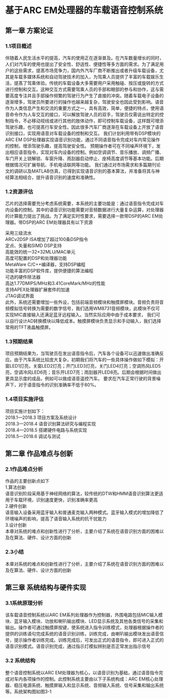 # 基于ARC EM处理器的车载语音控制系统
## 第一章 方案论证
### 1.1项目概述
伴随着人民生活水平的提高，汽车的使用正在逐渐普及。在汽车数量增长的同时，人们对汽车的使用也提出了安全性、舒适性、便捷性等多方面的需求。为了满足用户的这些需求，提髙市场竞争力，国内外汽车厂商不断推出或者升级车载设备，尤其是车载多媒体系统和自动驾驶技术的加入，为驾乘人员提供了丰富的车载娱乐生活，提髙了驾乘体验。传统的车载设备大多需要用户采用触碰、按压或旋转的方式进行控制和交互。这种交互方式需要驾乘人员的手部和眼部的参与和协作，这与需要高度专注并且手部操作频繁的驾驶行为产生了直接的冲突。随着车载电子设备的逐渐增多，驾驶员所要进行的操作也越来越复杂，驾驶安全也因此受到影响。语音作为人类信息产生和交流的重要方式之一，具有高效，简单，便捷的特点，使用语音命令作为人车交互的接口，可以解放驾驶人员的双手，驾驶员仅需说出特定的控制指令，不必移动视线或进行其他的肢体动作，即可控制车载设备，这样既可增添驾驶乐趣，也可提髙行车安全性。因此很多汽车厂商逐渐在车载设备上开放了语音识别接口，实现用语音对车载设备的控制和交互。
我们计划利用带有DSP模块的ARC EM DSP处理器实现语音识别功能，通过不同语音指令完成对车内常见操作的控制，增添驾驶乐趣，提高驾驶安全性。
预期操作者可在不同噪声环境下，发出相应语音指令，实现对车内设备的控制。例如空调调节、音乐播放、调频广播、车门开关上锁解锁、车窗升降、雨刮器启动停止、座椅高度调节等基本功能。后期根据情况可扩展导航、手机电话联网等功能。
我们通过对市场需求和多篇期刊论文的调研以及MATLAB仿真，已得到实现语音识别的基本算法，并准备将其与神经算法相结合，提升语音识别的速度和准确性。
### 1.2资源评估
芯片的选择需要充分考虑系统需要，本系统的主要功能是：通过语音指令完成对车内设备的控制。其中的语音识别功能需要对音频数据进行大量复杂运算，对处理器的计算能力提出了挑战。为了满足实时性要求，需要选择一款带DSP的ARC EM处理器。带DSP的ARC EM处理器具有以下资源
   
   采用三级流水  
   ARCv2DSP ISA增加了超过100条DSP指令  
   定点、矢量和SIMD DSP支持  
   高能效的统一32×32MLU/MAC单元  
   高度可配置的DSP和处理器功能   
   MetaWare C/C++编译器，支持DSP编程  
   功能丰富的DSP软件库，提供便捷的算法编程  
   可选的硬件除法器   
   高达1.77DMIPS/MHz和3.41CoreMark/MHz的性能   
   支持APEX处理器扩展套件的加速  
   JTAG调试界面    
   此外，系统还需要增加一些外设，包括前端音频模块和触摸屏模块。音频负责将音频模拟信号转换为需要的数字信号，我们选用WM8731音频模块，此模块不仅可实现MIC直接输入还满足蓝牙远程输入。当然实际应用中由于成本要求，
 我们可以自行设计AD转换模块以降低成本。触摸屏模块负责显示和手动输入，我们选择常用的TFT液晶触摸屏。
  ### 1.3预期结果
  项目预期结果为，当驾驶员在发出语音指令后，汽车各个设备可以迅速做出准确反应。由于汽车系统比较庞大复杂，初期我们将汽车的一些具体操作做如下模拟：开窗LED1灯亮，关窗LED2灯亮；开门LED3灯亮，关门LED4灯亮；空调热风LED5亮，空调冷风LED6亮；音乐开LED7亮；雨刮器开LED8亮。后期会根据时间做出更具显示度的成品，例如可以做成语音遥控汽车。
要求在汽车正常行驶的背景噪声下，对于语音指令的识别准确率不低于80%。
### 1.4项目实施评估
项目实施计划如下：   
2018.1—2018.3 项目方案及系统设计   
2018.3—2018.4 语音识别算法研究与编程实现   
2018.4—2018.5 搭建硬件电路与系统实现   
2018.5—2018.6 调试与测试   
## 第二章 作品难点与创新
### 2.1作品难点分析
作品的主要创新点如下   
1.算法创新   
语音识别阶段采用基于神经网络的算法，较传统的DTW和HMM语音识别算法更适用于车载环境，识别速度更快，识别准确率更高   
2.硬件创新   
语音输入设备采用蓝牙输入和普通麦克输入两种模式。蓝牙输入模式的增加降低了环境噪声的影响，提高了语音输入系统的抗干扰能力  
3.设计创新   
本章对系统的难点和创新性进行了分析，主要介绍了系统在语音识别方面的困难以及在算法、硬件、设计方面的创新   
### 2.3小结
本章对系统的难点和创新性进行了分析，主要介绍了系统在语音识别方面的困难以及在算法、硬件、设计方面的创新
## 第三章 系统结构与硬件实现
### 3.1系统原理分析
该车载语音控制系统以ARC EM系列处理器作为控制器，外围电路包括MIC输入模块、蓝牙输入模块、功放和喇叭输出模块、LED显示系统及其他各类信号的采集和输出。操作者可通过触摸屏按键，使系统进入指令训练模式，处理器根据操作者的提供的训练语句完成系统的语音识别训练，训练完成，由喇叭输出模块发出语音信号，提示操作者训练完成。训练完成后，可发出正式的语音指令，即可进入正式的语音识别模式。语音识别完成，通过指示灯模拟辨别是否正常发出指示信号
### 3.2 系统结构
整个语音控制系统以ARC EM处理器为核心，以语音识别为基础，通过语音指令完成对车内各项操作的控制。此控制系统主要由以下子系统构成：ARC EM核心处理器、稳压电源系统、触摸屏输入和显示系统、音频输入系统、信号采集和输出系统等。系统架构图如图3-1







